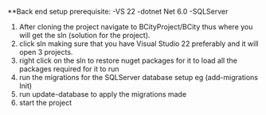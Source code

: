 **Back end setup
prerequisite:
-VS 22
-dotnet Net 6.0
-SQLServer
1. After cloning the project navigate to BCityProject/BCity thus where you will get the sln (solution for the project).
2. click sln making sure that you have Visual Studio 22 preferably and it will open 3 projects.
3. right click on the sln to restore nuget packages for it to load all the packages required for it to run
4. run the migrations for the SQLServer database setup eg (add-migrations Init)
5. run update-database to apply the migrations made
6. start the project   
